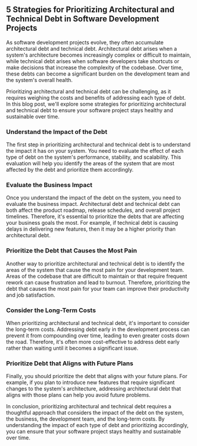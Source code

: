 ## 5 Strategies for Prioritizing Architectural and Technical Debt in Software Development Projects

As software development projects evolve, they often accumulate architectural debt and technical debt. Architectural debt arises when a system's architecture becomes increasingly complex or difficult to maintain, while technical debt arises when software developers take shortcuts or make decisions that increase the complexity of the codebase. Over time, these debts can become a significant burden on the development team and the system's overall health.

Prioritizing architectural and technical debt can be challenging, as it requires weighing the costs and benefits of addressing each type of debt. In this blog post, we'll explore some strategies for prioritizing architectural and technical debt to ensure your software project stays healthy and sustainable over time.

### Understand the Impact of the Debt
The first step in prioritizing architectural and technical debt is to understand the impact it has on your system. You need to evaluate the effect of each type of debt on the system's performance, stability, and scalability. This evaluation will help you identify the areas of the system that are most affected by the debt and prioritize them accordingly.

### Evaluate the Business Impact
Once you understand the impact of the debt on the system, you need to evaluate the business impact. Architectural debt and technical debt can both affect the product roadmap, release schedules, and overall project timelines. Therefore, it's essential to prioritize the debts that are affecting your business goals the most. For example, if technical debt is causing delays in delivering new features, then it may be a higher priority than architectural debt.

### Prioritize the Debt that Causes the Most Pain
Another way to prioritize architectural and technical debt is to identify the areas of the system that cause the most pain for your development team. Areas of the codebase that are difficult to maintain or that require frequent rework can cause frustration and lead to burnout. Therefore, prioritizing the debt that causes the most pain for your team can improve their productivity and job satisfaction.

### Consider the Long-Term Costs
When prioritizing architectural and technical debt, it's important to consider the long-term costs. Addressing debt early in the development process can prevent it from compounding over time, leading to even greater costs down the road. Therefore, it's often more cost-effective to address debt early rather than waiting until it becomes a significant issue.

### Prioritize Debt that Aligns with Future Plans
Finally, you should prioritize the debt that aligns with your future plans. For example, if you plan to introduce new features that require significant changes to the system's architecture, addressing architectural debt that aligns with those plans can help you avoid future problems.

In conclusion, prioritizing architectural and technical debt requires a thoughtful approach that considers the impact of the debt on the system, the business, the development team, and the long-term costs. By understanding the impact of each type of debt and prioritizing accordingly, you can ensure that your software project stays healthy and sustainable over time.
